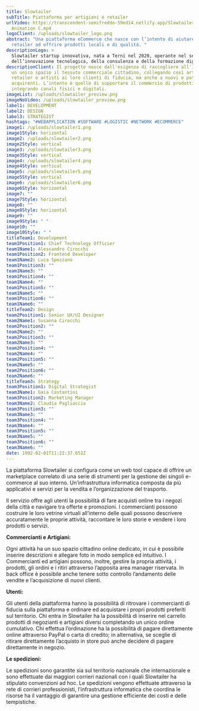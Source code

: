 ```yaml
---
title: Slowtailer
subTitle: Piattaforma per artigiani e retailer
urlVideo: https://transcendent-semifreddo-59ed14.netlify.app/Slowtailer_Case
  Animation C.mp4
logoClient: /uploads/slowtailer_logo.png
abstract: "Una piattaforma eCommerce che nasce con l’intento di aiutare i
  retailer ad offrire prodotti locali e di qualità. "
descriptionLogo: >
  Slowtailer startup innovativa, nata a Terni nel 2020, operante nel settore
  dell’innovazione tecnologica, della consulenza e della formazione digitale.
descriptionClient: Il progetto nasce dall'esigenza di raccogliere all'interno di
  un unico spazio il tessuto commerciale cittadino, collegando così artigiani,
  retailer e artisti ai loro clienti di fiducia, ma anche a nuovi e potenziali
  acquirenti. L’intento è quello di supportare il commercio di prodotti locali,
  integrando canali fisici e digitali.
imageList: /uploads/slowtailer_preview.png
imageNoVideo: /uploads/slowtailer_preview.png
label1: DEVELOPMENT
label2: DESIGN
label3: STRATEGIST
hashtags: "#WEBAPPLICATION #SOFTWARE #LOGISTIC #NETWORK #ECOMMERCE"
image1: /uploads/slowtailer1.png
image1Style: horizontal
image2: /uploads/slowtailer2.png
image2Style: vertical
image3: /uploads/slowtailer3.png
image3Style: vertical
image4: /uploads/slowtailer4.png
image4Style: vertical
image5: /uploads/slowtailer5.png
image5Style: vertical
image6: /uploads/slowtailer6.png
image6Style: horizontal
image7: ""
image7Style: horizontal
image8: ""
image8Style: horizontal
image9: ""
image9Style: " "
image10: ""
image10Style: " "
titleTeam1: Development
team1Position1: Chief Technology Officier
team1Name1: Alessandro Cirocchi
team1Position2: Frontend Developer
team1Name2: Luca Spezzano
team1Position3: ""
team1Name3: ""
team1Position4: ""
team1Name4: ""
team1Position5: ""
team1Name5: ""
team1Position6: ""
team1Name6: ""
titleTeam2: Design
team2Position1: Senior UX/UI Designer
team2Name1: Susanna Cirocchi
team2Position2: ""
team2Name2: ""
team2Position3: ""
team2Name3: ""
team2Position4: ""
team2Name4: ""
team2Position5: ""
team2Name5: ""
team2Position6: ""
team2Name6: ""
titleTeam3: Strategy
team3Position1: Digital Strategist
team3Name1: Gaia Costantini
team3Position2: Marketing Manager
team3Name2: Claudia Pagliaccia
team3Position3: ""
team3Name3: ""
team3Position4: ""
team3Name4: ""
team3Position5: ""
team3Name5: ""
team3Position6: ""
team3Name6: ""
date: 1992-02-01T11:22:37.652Z
---
```

La piattaforma Slowtailer si configura come un web tool capace di offrire un marketplace correlato di una serie di strumenti per la gestione dei singoli e-commerce al suo interno. Un’infrastruttura informatica composta da più applicativi e servizi per la vendita e l’organizzazione del trasporto. 

Il servizio offre agli utenti la possibilità di fare acquisti online tra i negozi della città e navigare tra offerte e promozioni. I commercianti possono costruire le loro vetrine virtuali all’interno delle quali possono descrivere accuratamente le proprie attività, raccontare le loro storie e vendere i loro prodotti o servizi.

**Commercianti e Artigiani:**

Ogni attività ha un suo spazio cittadino online dedicato, in cui è possibile inserire descrizioni e allegare foto in modo semplice ed intuitivo. I Commercianti ed artigiani possono, inoltre, gestire la propria attività, i prodotti, gli ordini e i ritiri attraverso l’apposita area manager riservata. In back office è possibile anche tenere sotto controllo l’andamento delle vendite e l’acquisizione di nuovi clienti.

**Utenti:**

Gli utenti della piattaforma hanno la possibilità di ritrovare i commercianti di fiducia sulla piattaforma e ordinare ed acquistare i propri prodotti preferiti sul territorio.
Chi entra in Slowtailer ha la possibilità di inserire nel carrello prodotti di negozianti e artigiani diversi completando un unico ordine cumulativo.
Chi effettua l’ordinazione ha la possibilità di pagare direttamente online attraverso PayPal o carta di credito; in alternativa, se sceglie di ritirare direttamente l’acquisto in store può anche decidere di pagare direttamente in negozio.

**Le spedizioni:**

Le spedizioni sono garantite sia sul territorio nazionale che internazionale e sono effettuate dai maggiori corrieri nazionali con i quali Slowtailer ha stipulato convenzioni ad hoc. Le spedizioni vengono effettuate attraverso la rete di corrieri professionisti, l’infrastruttura informatica che coordina le risorse ha il vantaggio di garantire una gestione efficiente dei costi e delle tempistiche.